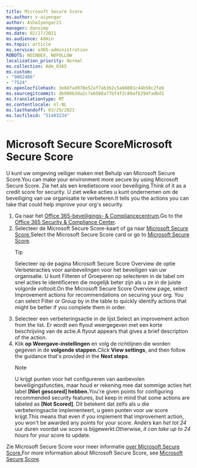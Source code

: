 ```yaml
---
title: Microsoft Secure Score
ms.author: v-aiyengar
author: AshaIyengar21
manager: dansimp
ms.date: 02/17/2021
ms.audience: Admin
ms.topic: article
ms.service: o365-administration
ROBOTS: NOINDEX, NOFOLLOW
localization_priority: Normal
ms.collection: Adm_O365
ms.custom:
- "9002486"
- "7524"
ms.openlocfilehash: 3e66fad970e52af7ab3b2c5a66001c44b50c2fe6
ms.sourcegitcommit: db908b3da2c7a6508a77bf4f2c80afb294fadbd1
ms.translationtype: MT
ms.contentlocale: nl-NL
ms.lasthandoff: 03/29/2021
ms.locfileid: "51403234"
---
```

# <a name="microsoft-secure-score"></a><span data-ttu-id="9beb7-102">Microsoft Secure Score</span><span class="sxs-lookup"><span data-stu-id="9beb7-102">Microsoft Secure Score</span></span>

<span data-ttu-id="9beb7-103">U kunt uw omgeving veiliger maken met Behulp van Microsoft Secure Score.</span><span class="sxs-lookup"><span data-stu-id="9beb7-103">You can make your environment more secure by using Microsoft Secure Score.</span></span> <span data-ttu-id="9beb7-104">Zie het als een kredietscore voor beveiliging.</span><span class="sxs-lookup"><span data-stu-id="9beb7-104">Think of it as a credit score for security.</span></span> <span data-ttu-id="9beb7-105">U ziet welke acties u kunt ondernemen om de beveiliging van uw organisatie te verbeteren.</span><span class="sxs-lookup"><span data-stu-id="9beb7-105">It tells you the actions you can take that could help improve your org's security.</span></span>

1. <span data-ttu-id="9beb7-106">Ga naar het [Office 365-beveiligings- & Compliancecentrum](https://go.microsoft.com/fwlink/p/?linkid=2077143).</span><span class="sxs-lookup"><span data-stu-id="9beb7-106">Go to the [Office 365 Security & Compliance Center](https://go.microsoft.com/fwlink/p/?linkid=2077143).</span></span>
1. <span data-ttu-id="9beb7-107">Selecteer de Microsoft Secure Score-kaart of ga naar [Microsoft Secure Score.](https://go.microsoft.com/fwlink/?linkid=2099589)</span><span class="sxs-lookup"><span data-stu-id="9beb7-107">Select the Microsoft Secure Score card or go to [Microsoft Secure Score](https://go.microsoft.com/fwlink/?linkid=2099589).</span></span>
    > [!TIP]
    >  <span data-ttu-id="9beb7-108">Selecteer op de pagina Microsoft Secure Score Overview de optie Verbeteracties voor aanbevelingen voor het beveiligen van uw organisatie. U kunt Filteren of Groeperen op selecteren in de tabel om snel acties te identificeren die mogelijk beter zijn als u ze in de juiste volgorde voltooit.</span><span class="sxs-lookup"><span data-stu-id="9beb7-108">On the Microsoft Secure Score Overview page, select Improvement actions for recommendations on securing your org. You can select Filter or Group by in the table to quickly identify actions that might be better if you complete them in order.</span></span>
1. <span data-ttu-id="9beb7-109">Selecteer een verbeteringsactie in de lijst.</span><span class="sxs-lookup"><span data-stu-id="9beb7-109">Select an improvement action from the list.</span></span> <span data-ttu-id="9beb7-110">Er wordt een flyout weergegeven met een korte beschrijving van de actie.</span><span class="sxs-lookup"><span data-stu-id="9beb7-110">A flyout appears that gives a brief description of the action.</span></span>
1. <span data-ttu-id="9beb7-111">Klik **op Weergave-instellingen** en volg de richtlijnen die worden gegeven in de **volgende stappen.**</span><span class="sxs-lookup"><span data-stu-id="9beb7-111">Click **View settings**, and then follow the guidance that's provided in the **Next steps**.</span></span>
    > [!NOTE]
    > <span data-ttu-id="9beb7-112">U krijgt punten voor het configureren van aanbevolen beveiligingsfuncties, maar houd er rekening mee dat sommige acties het label **[Niet gescored] hebben.**</span><span class="sxs-lookup"><span data-stu-id="9beb7-112">You're given points for configuring recommended security features, but keep in mind that some actions are labeled as **[Not Scored]**.</span></span> <span data-ttu-id="9beb7-113">Dit betekent dat zelfs als u die verbeteringsactie implementeert, u geen punten voor uw score krijgt.</span><span class="sxs-lookup"><span data-stu-id="9beb7-113">This means that even if you implement that improvement action, you won't be awarded any points for your score.</span></span> <span data-ttu-id="9beb7-114">Anders kan *het tot 24* uur duren voordat uw score is bijgewerkt.</span><span class="sxs-lookup"><span data-stu-id="9beb7-114">Otherwise, *it can take up to 24 hours* for your score to update.</span></span>

<span data-ttu-id="9beb7-115">Zie Microsoft Secure Score voor meer informatie [over Microsoft Secure Score.](https://go.microsoft.com/fwlink/?linkid=2103077)</span><span class="sxs-lookup"><span data-stu-id="9beb7-115">For more information about Microsoft Secure Score, see [Microsoft Secure Score](https://go.microsoft.com/fwlink/?linkid=2103077).</span></span>
